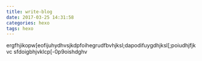 ```yaml
---
title: write-blog
date: 2017-03-25 14:31:58
categories: hexo
tags: hexo
---
```


ergfhjikopw[eofijuhydhvsjkdpfoihegrudfbvhjksl;dapodifuygdhjksl[;poiudhjfjkvc
sfdoigbhjvklcp[-0p9oishdghv
